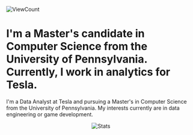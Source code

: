 ![ViewCount](https://views.whatilearened.today/views/github/johnk726/johnk726.svg?cache=remove)


I'm a Master\'s candidate in Computer Science from the University of Pennsylvania. Currently, I work in analytics for Tesla.   
=======
I'm a Data Analyst at Tesla and pursuing a Master\'s in Computer Science from the University of Pennsylvania. My interests currently are in data engineering or game development.

<p align="center">
  <img title="Stats" src="https://github-readme-stats.vercel.app/api?username=johki9&show_icons=true&theme=tokyonight"/>
</p>

